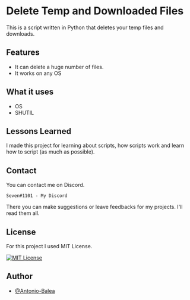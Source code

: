 
# Delete Temp and Downloaded Files

This is a script written in Python that deletes your temp files and downloads.

## Features

- It can delete a huge number of files.
- It works on any OS

## What it uses
- OS
- SHUTIL

## Lessons Learned

I made this project for learning about scripts, how scripts work and learn how to script (as much as possible).

## Contact
You can contact me on Discord. 
```
Seven#1101 - My Discord
```
There you can make suggestions or leave feedbacks for my projects. I'll read them all.

## License

For this project I used MIT License.

[![MIT License](https://img.shields.io/badge/License-MIT-green.svg)](https://choosealicense.com/licenses/mit/)

## Author

- [@Antonio-Balea](https://github.com/Antonio-Balea)

